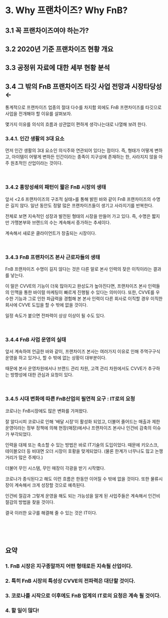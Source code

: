 # 3. Why 프랜차이즈? Why FnB?

## 3.1 꼭 프랜차이즈여야 하는가?

## 3.2 2020년 기준 프랜차이즈 현황 개요 

## 3.3 공정위 자료에 대한 세부 현황 분석 

## 3.4 그 밖의 FnB 프랜차이즈 타깃 사업 전망과 시장타당성←

통계적으로 프랜차이즈 업종의 절대 다수를 차지함 외에도 FnB 프랜차이즈를 타깃으로 사업을 전개해야 할 이유를 살펴보자.

몇가지 이유를 의식의 흐름과 상관없이 편하게 생각나는대로 나열해 보려 한다.


### 3.4.1. 인간 생활의 3대 요소

먼저 인간 생활의 3대 요소인 의식주와 연관되어 있다는 점이다.
즉, 형태가 어떻게 변하고, 아이템이 어떻게 변하든 인간이라는 종족이 지구상에 존재하는 한, 사라지지 않을 아주 원초적인 산업이라는 것이다.

<br>

### 3.4.2 흥망성쇄의 패턴이 짧은 FnB 시장의 생태

앞서 <2.6 프랜차이즈의 구조적 실태>를 통해 밝힌 바와 같이 FnB 프랜차이즈의 수명은 길지 않다. 
일년 동안도 정말 많은 프랜차이즈들이 생기고 사라지기를 반복한다.

전체로 보면 지속적인 성장과 발전된 형태의 시장을 만들어 가고 있다.
즉, 수명은 짧지만 가맹본부와 브랜드의 수는 계속해서 증가하는 추세이다.

계속해서 새로운 클라이언트가 창출되는 시장이다.

<br>

### 3.4.3 FnB 프랜차이즈 본사 근로자들의 생태

FnB 프랜차이즈 수명이 길지 않다는 것은 다른 말로 본사 인력의 잦은 이직이라는 결과를 낳는다.

이 말은 CVVE의 기능이 더욱 많아지고 완성도가 높아진다면, 프랜차이즈 본사 인력들의 인맥을 통한 바이럴 마케팅이 빠르게 진행될 수 있다는 의미이다.
또한, CVVE를 우수한 기능과 그로 인한 파급력을 경험해 본 본사 인력이 다른 회사로 이직할 경우 이직한 회사에 CVVE 도입을 할 수 밖에 없을 것이다.

일정 속도가 붙으면 전파력이 상상 이상이 될 수도 있다.

<br>

### 3.4.4 FnB 사업 운영의 실태

앞서 계속하여 언급한 바와 같이, 프랜차이즈 본사는 여러가지 이유로 인해 주먹구구식 운영을 하고 있거나, 할 수 밖에 없는 상황이 대부분이다.

때문에 본사 운영차원에서나 브랜드 관리 차원, 고객 관리 차원에서도 CVVE가 추구하는 방향성에 대한 관심과 요청이 있다.

<br>

### 3.4.5 시대 변화에 따른 FnB산업의 필연적 요구 : IT로의 요청

코로나는 FnB시장에도 많은 변화를 가져왔다.

잘 알다시피 코로나로 인해 '배달 시장'이 활성화 되었고, 더불어 줄어드는 매출과 제한 운영이라는 정부 정책에 의해 현장(매장)에서나 프랜차이즈 본사나 인건비 감축의 이슈가 부각되었다. 

인력을 대체 또는 축소할 수 있는 방법은 바로 IT기술의 도입이었다. 때문에 키오스크, 테이블오더 등 비대면 오더 시장이 호황을 맞게되었다. (물론 한계가 너무나도 많고 논쟁거리가 많은 주제다.)

더불어 무인 시스템, 무인 매장이 각광을 받기 시작했다.

코로나가 종식된다고 해도 이런 흐름은 한동안 이어질 수 밖에 없을 것이다.
또한 물류시장이 계속해서 크게 성장할 것으로 예측된다.

인건비 절감과 그렇게 운영을 해도 되는 가능성을 알게 된 사업주들은 계속해서 인건비 절감의 방법을 찾을 것이다.

결국 이러한 요구를 해결해 줄 수 있는 것은 IT이다.

<br><br><br>


## 요약
### 1. FnB 시장은 지구종말까지 어떤 형태로든 지속될 산업이다.
### 2. 특히 FnB 시장의 특성상 CVVE의 전파력은 대단할 것이다.  
### 3. 코로나를 시작으로 이후에도 FnB 업계의 IT로의 요청은 계속 될 것이다.
### 4. 할 일이 많다!


